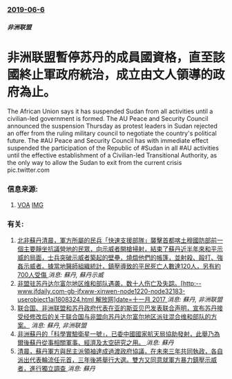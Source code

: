 ### [2019-06-6](/news/2019/06/6/index.md)

##### 非洲联盟
# 非洲联盟暫停苏丹的成員國資格，直至該國終止軍政府統治，成立由文人領導的政府為止。 

The African Union says it has suspended Sudan from all activities until a civilian-led government is formed. The AU Peace and Security Council announced the suspension Thursday as protest leaders in Sudan rejected an offer from the ruling military council to negotiate the country's political future. The #AU Peace and Security Council has with immediate effect suspended the participation of the Republic of #Sudan in all #AU activities until the effective establishment of a Civilian-led Transitional Authority, as the only way to allow the Sudan to exit from the current crisis pic.twitter.com


### 信息来源:

1. [VOA](https://www.voanews.com/a/african-union-suspends-sudan-demands-civilian-administration/4948212.html) [IMG](https://media.voltron.voanews.com/Drupal/01live-166/2019-06/DA1EED8C-C9C2-447F-B830-34FD5784CA4E.jpg)

### 有关:

1. [北非蘇丹清晨，軍方所屬的民兵「快速支援部隊」襲擊首都喀土穆國防部前一個主要靜坐抗議營地的民眾，向示威者開槍掃射，結束了蘇丹近半年來和平示威的局面，士兵突破示威者築起的壁壘，燒燬他們的帳篷，並射殺、毆打、強姦示威者。據當地醫師組織統計，鎮壓導致的平民死亡人數達120人，另有約700人受傷 ](/zh/news/2019/06/3/北非蘇丹清晨-軍方所屬的民兵-快速支援部隊-襲擊首都喀土穆國防部前一個主要靜坐抗議營地的民眾-向示威者開槍掃射-結束了蘇.md) _消息: 蘇丹, 蘇丹示威_
2. [非盟驻苏丹达尔富尔地区维和部队遇袭，数十人伤亡及失踪。[http:--www.jfdaily.com-gb-jfxww-xinwen-node1220-node32183-userobject1ai1808324.html 解放网]date=十一月 2017 ](/zh/news/2007/09/30/非盟驻苏丹达尔富尔地区维和部队遇袭-数十人伤亡及失踪-http-wwwjfdailycom-gb-jfxww.md) _消息: 蘇丹, 非洲联盟_
3. [联合国、非洲联盟和苏丹政府代表在亚的斯亚贝巴发表联合声明，宣布苏丹接受经修改后的关于联合国与非盟向苏丹达尔富尔地区派驻混合维和部队的方案。](/zh/news/2007/06/12/联合国-非洲联盟和苏丹政府代表在亚的斯亚贝巴发表联合声明-宣布苏丹接受经修改后的关于联合国与非盟向苏丹达尔富尔地区派驻混.md) _消息: 蘇丹, 非洲联盟_
4. [ 非洲蘇丹的「科學實驗衛星一號」，已委中國國家航天局協助發射，此舉乃為爾後蘇丹從事相關軍事、經濟及太空研究之用。 ](/zh/news/2019/11/3/非洲蘇丹的-科學實驗衛星一號-已委中國國家航天局協助發射-此舉乃為爾後蘇丹從事相關軍事-經濟及太空研究之用.md) _消息: 蘇丹_
5. [ 清晨，蘇丹軍方與民主派領袖達成過渡政府協議，在未來三年共同執政，各自派出代表輪流任元首，三年後將舉行大選。雙方又同意就軍方暴力鎮壓示威者，進行獨立調查 ](/zh/news/2019/07/5/清晨-蘇丹軍方與民主派領袖達成過渡政府協議-在未來三年共同執政-各自派出代表輪流任元首-三年後將舉行大選-雙方又同意就.md) _消息: 蘇丹_
